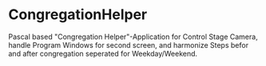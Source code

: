 # CongregationHelper
 
Pascal based "Congregation Helper"-Application for Control Stage Camera, handle Program Windows for second screen, and harmonize Steps befor and after congregation seperated for Weekday/Weekend.
